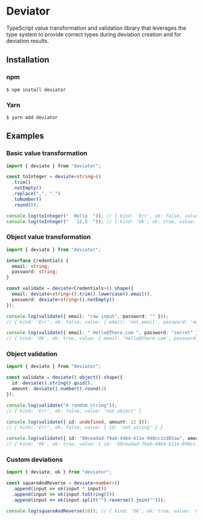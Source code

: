 # Deviator

TypeScript value transformation and validation library that leverages the type system to provide correct types during deviation creation and for deviation results.

## Installation

### npm

```
$ npm install deviator
```

### Yarn

```
$ yarn add deviator
```

## Examples

### Basic value transformation

```typescript
import { deviate } from "deviator";

const toInteger = deviate<string>()
  .trim()
  .notEmpty()
  .replace(",", ".")
  .toNumber()
  .round(0);

console.log(toInteger("  Hello  ")); // { kind: 'Err', ok: false, value: 'not_a_number' }
console.log(toInteger("   12,5  ")); // { kind: 'Ok', ok: true, value: 13 }
```

### Object value transformation

```typescript
import { deviate } from "deviator";

interface Credentials {
  email: string;
  password: string;
}

const validate = deviate<Credentials>().shape({
  email: deviate<string>().trim().lowercase().email(),
  password: deviate<string>().notEmpty()
});

console.log(validate({ email: "raw input", password: "" }));
// { kind: 'Err', ok: false, value: { email: 'not_email', password: 'empty' } }

console.log(validate({ email: " Hello@There.com ", password: "secret" }));
// { kind: 'Ok', ok: true, value: { email: 'hello@there.com', password: 'secret' } }
```

### Object validation

```typescript
import { deviate } from "deviator";

const validate = deviate().object().shape({
  id: deviate().string().guid(),
  amount: deviate().number().round(2)
});

console.log(validate("A random string"));
// { kind: 'Err', ok: false, value: 'not_object' }

console.log(validate({ id: undefined, amount: 12 }));
// { kind: 'Err', ok: false, value: { id: 'not_string' } }

console.log(validate({ id: "80ceadad-f9ab-44b4-b11e-940cc1cd85aa", amount: 20 }));
// { kind: 'Ok', ok: true, value: { id: '80ceadad-f9ab-44b4-b11e-940cc1cd85aa', amount: 20 } }
```

### Custom deviations

```typescript
import { deviate, ok } from "deviator";

const squareAndReverse = deviate<number>()
  .append(input => ok(input * input))
  .append(input => ok(input.toString()))
  .append(input => ok(input.split("").reverse().join("")));

console.log(squareAndReverse(10)); // { kind: 'Ok', ok: true, value: '001' }
```
